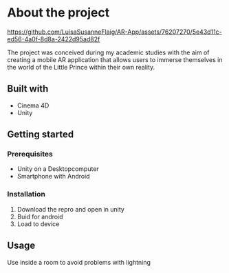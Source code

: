 # About the project
https://github.com/LuisaSusanneFlaig/AR-App/assets/76207270/5e43d11c-ed56-4a0f-8d8a-2422d95ad82f

The project was conceived during my academic studies with the aim of creating a mobile AR application that allows users to immerse themselves in the world of the Little Prince within their own reality.

## Built with

- Cinema 4D
- Unity

## Getting started

### Prerequisites

- Unity on a Desktopcomputer
- Smartphone with Android

### Installation

1. Download the repro and open in unity
2. Buid for android
3. Load to device

## Usage

Use inside a room to avoid problems with lightning




 






